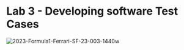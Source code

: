 # Lab 3 - Developing software Test Cases 
![2023-Formula1-Ferrari-SF-23-003-1440w](https://github.com/user-attachments/assets/daa84a0e-5acc-4e21-8da2-6a9c49fe466b)
